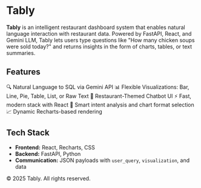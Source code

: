 # Tably

**Tably** is an intelligent restaurant dashboard system that enables natural language interaction with restaurant data. Powered by FastAPI, React, and Gemini LLM, Tably lets users type questions like "How many chicken soups were sold today?" and returns insights in the form of charts, tables, or text summaries.

## Features

🔍 Natural Language to SQL via Gemini API
📊 Flexible Visualizations: Bar, Line, Pie, Table, List, or Raw Text
💬 Restaurant-Themed Chatbot UI
⚡ Fast, modern stack with React
🧠 Smart intent analysis and chart format selection
📈 Dynamic Recharts-based rendering

## Tech Stack

- **Frontend:** React, Recharts, CSS
- **Backend:** FastAPI, Python 
- **Communication:** JSON payloads with `user_query`, `visualization`, and data

© 2025 Tably. All rights reserved.
